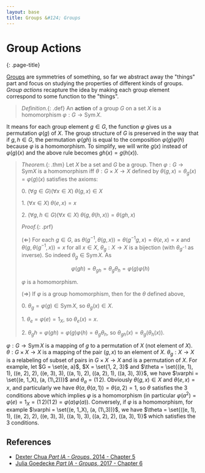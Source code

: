 ```yaml
---
layout: base
title: Groups &#124; Groups
---
```


# Group Actions
{: .page-title}

[Groups](groups.md) are symmetries of something, so far we abstract away the "things" part and focus on studying the properties of different kinds of groups.
_Group actions_ recapture the idea by making each group element correspond to some function to the "things".

> *Definition.*{: .def}
> An **action** of a group $G$ on a set $X$ is a homomorphism $\varphi: G \to \text{Sym}\,X$.

It means for each group element $g \in G$, the function $\varphi$ gives us a permutation $\varphi(g)$ of $X$.
The group structure of $G$ is preserved in the way that if $g, h \in G$,
the permutation $\varphi(gh)$ is equal to the composition $\varphi(g)\varphi(h)$ because $\varphi$ is a homomorphism.
To simplify, we will write $g(x)$ instead of $\varphi(g)(x)$ and the above rule becomes $gh(x) = g(h(x))$.

> *Theorem.*{: .thm}
> Let $X$ be a set and $G$ be a group. Then $\varphi: G \to \text{Sym} X$ is a homomorphism
> iff $\theta: G \times X \to X$ defined by $\theta(g, x) = \theta_g(x) = \varphi(g)(x)$ satisfies the axioms:
>
> 0\. $(\forall g \in G)(\forall x \in X)\;\theta(g, x) \in X$
>
> 1\. $(\forall x \in X)\;\theta(e, x) = x$
>
> 2\. $(\forall g,h \in G)(\forall x \in X)\;\theta(g, \theta(h, x)) = \theta(gh, x)$
>
> *Proof.*{: .prf}
>
> ($\Leftarrow$) For each $g \in G$, as $\theta(g^{-1}, \theta(g, x)) = \theta(g^{-1}g, x) = \theta(e, x) = x$ and $\theta(g, \theta(g^{-1}, x)) = x$ for all $x \in X$,
> $\theta_g: X \to X$ is a bijection (with $\theta_{g^{-1}}$ as inverse). So indeed $\theta_g \in \text{Sym}\,X$.
> As
>
> $$
  \varphi(gh) = \theta_{gh} = \theta_g\theta_h = \varphi(g)\varphi(h)
  $$
>
> $\varphi$ is a homomorphism.
>
> ($\Rightarrow$) If $\varphi$ is a group homomorphism, then for the $\theta$ defined above,
>
> 0\. $\theta_g = \varphi(g) \in \text{Sym}\,X$, so $\theta_g(x) \in X$.
>
> 1\. $\theta_e = \varphi(e) = 1_X$, so $\theta_e(x) = x$.
>
> 2\. $\theta_gh = \varphi(gh) = \varphi(g)\varphi(h) = \theta_g\theta_h$, so $\theta_{gh}(x) = \theta_g(\theta_h(x))$.

$\varphi: G \to \text{Sym}\,X$ is a mapping of $g$ to a permutation of $X$ (not element of $X$).
$\theta: G \times X \to X$ is a mapping of the pair $(g, x)$ to an element of $X$.
$\theta_g: X \to X$ is a relabeling of subset of pairs in $G \times X \to X$ and is a permutation of $X$.
For example, let $G = \set{e, a}$, $X = \set{1, 2, 3}$ and
$\theta = \set{((e, 1), 1), ((e, 2), 2), ((e, 3), 3), ((a, 1), 2), ((a, 2), 1), ((a, 3), 3)}$,
we have $\varphi = \set{(e, 1_X), (a, (1\,2))}$ and $\theta_a = (1\,2)$.
Obviously $\theta(g, x) \in X$ and $\theta(e, x) = x$, and particularly we have $\theta(a, \theta(a, 1)) = \theta(a, 2) = 1$,
so $\theta$ satisfies the 3 conditions above which implies $\varphi$ is a homomorphism (in particular $\varphi(a^2) = \varphi(e) = 1_X = (1\,2)(1\,2) = \varphi(a)\varphi(a)$).
Conversely, if $\varphi$ is a homomorphism, for example $\varphi = \set{(e, 1_X), (a, (1\,3))}$,
we have $\theta = \set{((e, 1), 1), ((e, 2), 2), ((e, 3), 3), ((a, 1), 3), ((a, 2), 2), ((a, 3), 1)}$
which satisfies the 3 conditions.

## References

* [Dexter Chua _Part IA - Groups_, 2014 - Chapter 5](https://dec41.user.srcf.net/notes/IA\_M/groups.pdf)
* [Julia Goedecke _Part IA - Groups_, 2017 - Chapter 6](https://www.julia-goedecke.de/pdf/GroupsNotes.pdf)
